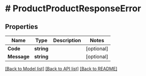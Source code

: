# # ProductProductResponseError


## Properties 


Name | Type | Description | Notes
------------ | ------------- | ------------- | -------------
**Code**| **string** |   | [optional]
**Message**| **string** |   | [optional]


[[Back to Model list]](../../README.md#models) [[Back to API list]](../../README.md#endpoints) [[Back to README]](../../README.md)

